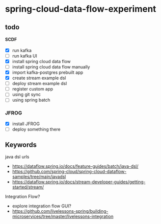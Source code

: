 # spring-cloud-data-flow-experiment

## todo
#### SCDF
- [x] run kafka
- [ ] run kafka UI
- [x] install spring cloud data flow
- [ ] install spring cloud data flow manually
- [x] import kafka-postgres prebuilt app
- [x] create stream example dsl
- [ ] deploy stream example dsl
- [ ] register custom app
- [ ] using git sync
- [ ] using spring batch

### JFROG
- [x] install JFROG
- [ ] deploy something there

## Keywords
java dsl
urls
- https://dataflow.spring.io/docs/feature-guides/batch/java-dsl/
- https://github.com/spring-cloud/spring-cloud-dataflow-samples/tree/main/javadsl
- https://dataflow.spring.io/docs/stream-developer-guides/getting-started/stream/

Integration Flow?
- explore integration flow GUI?
- https://github.com/livelessons-spring/building-microservices/tree/master/livelessons-integration